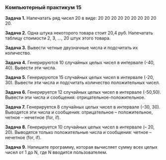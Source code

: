 ### Компьютерный практикум 15
**Задача 1.** Напечатать ряд чисел 20 в виде: 20 20 20 20 20 20 20 20 20 20.

**Задача 2.** Одна штука некоторого товара стоит 20,4 руб. Напечатать таблицу стоимости 2, 3, ..., 20 штук этого товара.

**Задача 3.** Вывести четные двузначные числа и подсчитать их количество.

**Задача 4.** Генерируются 10 случайных целых чисел в интервале (-40, 40). Вывести эти числа.

**Задача 5.** Генерируются 15 случайных целых чисел в интервале (-20, 30). Вывести эти числа и подсчитать количество положительных чисел.

**Задача 6.** Генерируется 12 случайных целых чисел в интервале (-50,50). Вывести эти числа и сообщения: отрицательное-положительное.

**Задача 7.** Генерируется 8 случайных целых чисел в интервале (–30, 30). Выводятся эти числа и сообщения: отрицательное – положительное, четное – нечетное (for, if).

**Задача 8.** Генерируется 10 случайных целых чисел в интервале (– 20, 20). Выводятся только положительные числа и сообщения: четное – нечетное (for, if).

**Задача 9.** Напишите программу, которая вычисляет сумму всех целых чисел от 1 до N, где N вводится пользователем.
